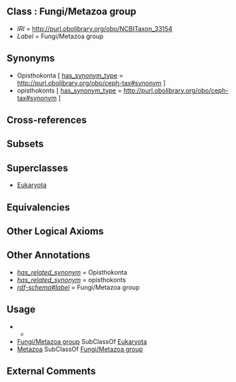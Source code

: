 
## Class : Fungi/Metazoa group

 * *IRI* = http://purl.obolibrary.org/obo/NCBITaxon_33154
 * *Label* = Fungi/Metazoa group

## Synonyms

 * Opisthokonta [ [has_synonym_type](../../pe/oboInOwl#hasSynonymType.md) = http://purl.obolibrary.org/obo/ceph-tax#synonym ]
 * opisthokonts [ [has_synonym_type](../../pe/oboInOwl#hasSynonymType.md) = http://purl.obolibrary.org/obo/ceph-tax#synonym ]

## Cross-references


## Subsets


## Superclasses

 * [Eukaryota](../../NCBITaxon/59/NCBITaxon_2759.md)

## Equivalencies


## Other Logical Axioms


## Other Annotations

 * *[has_related_synonym](../../ym/oboInOwl#hasRelatedSynonym.md)* = Opisthokonta
 * *[has_related_synonym](../../ym/oboInOwl#hasRelatedSynonym.md)* = opisthokonts
 * *[rdf-schema#label](../../el/rdf-schema#label.md)* = Fungi/Metazoa group

## Usage

 * -
 * [Fungi/Metazoa group](../../NCBITaxon/54/NCBITaxon_33154.md) SubClassOf [Eukaryota](../../NCBITaxon/59/NCBITaxon_2759.md)
 * [Metazoa](../../NCBITaxon/08/NCBITaxon_33208.md) SubClassOf [Fungi/Metazoa group](../../NCBITaxon/54/NCBITaxon_33154.md)

## External Comments

